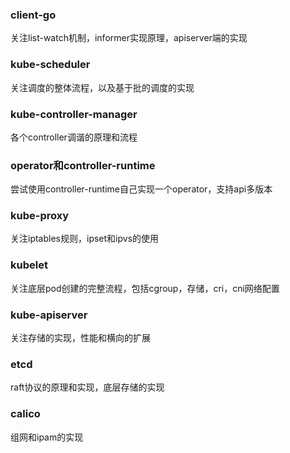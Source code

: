 ### client-go
关注list-watch机制，informer实现原理，apiserver端的实现

### kube-scheduler
关注调度的整体流程，以及基于批的调度的实现

### kube-controller-manager
各个controller调谐的原理和流程

### operator和controller-runtime
尝试使用controller-runtime自己实现一个operator，支持api多版本

### kube-proxy
关注iptables规则，ipset和ipvs的使用

### kubelet
关注底层pod创建的完整流程，包括cgroup，存储，cri，cni网络配置

### kube-apiserver
关注存储的实现，性能和横向的扩展

### etcd
raft协议的原理和实现，底层存储的实现

### calico
组网和ipam的实现